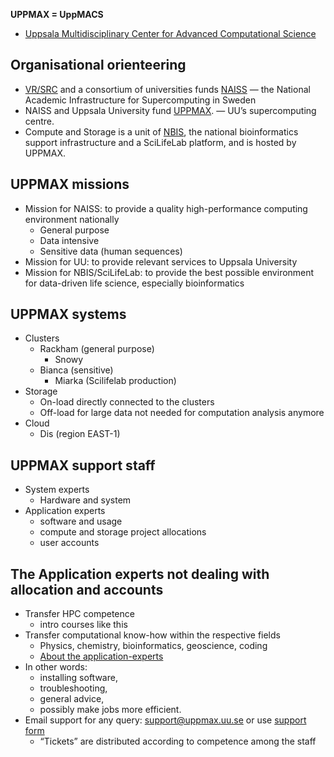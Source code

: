 **UPPMAX = UppMACS**
- [Uppsala Multidisciplinary Center for Advanced Computational Science](http://uppmax.uu.se)

    
## Organisational orienteering

- [VR/SRC](https://www.vr.se/english.html) and a consortium of universities funds [NAISS](http://www.naiss.se) — the National Academic Infrastructure for Supercomputing in Sweden 
- NAISS and Uppsala University fund [UPPMAX](http://uppmax.uu.se). — UU’s supercomputing centre.
- Compute and Storage is a unit of [NBIS](https://nbis.se/), the national bioinformatics support infrastructure and a SciLifeLab platform, and is hosted by UPPMAX.
    
## UPPMAX missions
- Mission for NAISS: to provide a quality high-performance computing environment nationally
  - General purpose
  - Data intensive
  - Sensitive data (human sequences)
- Mission for UU: to provide relevant services to Uppsala University
- Mission for NBIS/SciLifeLab: to provide the best possible environment for data-driven life science, especially bioinformatics

## UPPMAX systems

- Clusters
    - Rackham (general purpose)
      - Snowy
    - Bianca (sensitive)
      - Miarka (Scilifelab production)
- Storage
    - On-load directly connected to the clusters
    - Off-load for large data not needed for computation analysis anymore
- Cloud
    - Dis (region EAST-1)

## UPPMAX support staff

- System experts
    - Hardware and system
- Application experts
    - software and usage
    - compute and storage project allocations
    - user accounts

## The Application experts not dealing with allocation and accounts

- Transfer HPC competence
    - intro courses like this
- Transfer computational know-how within the respective fields
    - Physics, chemistry, bioinformatics, geoscience, coding
    - [About the application-experts](https://www.uppmax.uu.se/about-us/application-experts/)
- In other words:
    - installing software,
    - troubleshooting,
    - general advice,
    - possibly make jobs more efficient.
- Email support for any query: [support@uppmax.uu.se](mailto:support@uppmax.uu.se) or use [support form](https://supr.naiss.se/support/)
    - “Tickets” are distributed according to competence among the staff

